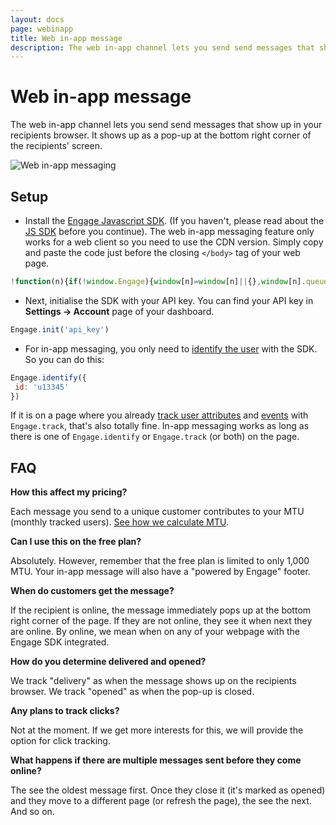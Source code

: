 ```yaml
---
layout: docs
page: webinapp
title: Web in-app message
description: The web in-app channel lets you send send messages that show up in your recipients browser.
---
```


# Web in-app message

The web in-app channel lets you send send messages that show up in your recipients browser. It shows up as a pop-up at the bottom right corner of the recipients' screen.

![Web in-app messaging](https://d2969mkc0xw38n.cloudfront.net/media/web-inapp.png)

## Setup

- Install the [Engage Javascript SDK](https://engage.so/docs/sdks/javascript). (If you haven't, please read about the [JS SDK](https://engage.so/docs/sdks/javascript) before you continue). The web in-app messaging feature only works for a web client so you need to use the CDN version. Simply copy and paste the code just before the closing `</body>` tag of your web page.

```js
!function(n){if(!window.Engage){window[n]=window[n]||{},window[n].queue=window[n].queue||[],window.Engage=window.Engage||{};for(var e=["init","identify","addAttribute","track"],i=0;i<e.length;i++)window.Engage[e[i]]=w(e[i]);var d=document.createElement("script");d.src="//d2969mkc0xw38n.cloudfront.net/next/engage.min.js",d.async=!0,document.head.appendChild(d)}function w(e){return function(){window[n].queue.push([e].concat([].slice.call(arguments)))}}}("engage");
```

- Next, initialise the SDK with your API key. You can find your API key in **Settings → Account** page of your dashboard.

```js
Engage.init('api_key')
```

- For in-app messaging, you only need to [identify the user](https://engage.so/docs/sdks/javascript#identifying-users) with the SDK. So you can do this:

```js
Engage.identify({
 id: 'u13345'
})
```

If it is on a page where you already [track user attributes](https://engage.so/docs/sdks/javascript#tracking-user-attributes) and [events](https://engage.so/docs/sdks/javascript#tracking-user-events-and-actions) with `Engage.track`, that's also totally fine. In-app messaging works as long as there is one of `Engage.identify` or `Engage.track` (or both) on the page.

## FAQ

**How this affect my pricing?**

Each message you send to a unique customer contributes to your MTU (monthly tracked users). [See how we calculate MTU](/docs/guides/mtu).

**Can I use this on the free plan?**

Absolutely. However, remember that the free plan is limited to only 1,000 MTU. Your in-app message will also have a "powered by Engage" footer.

**When do customers get the message?**

If the recipient is online, the message immediately pops up at the bottom right corner of the page. If they are not online, they see it when next they are online. By online, we mean when on any of your webpage with the Engage SDK integrated.

**How do you determine delivered and opened?**

We track "delivery" as when the message shows up on the recipients browser. We track "opened" as when the pop-up is closed.

**Any plans to track clicks?**

Not at the moment. If we get more interests for this, we will provide the option for click tracking.

**What happens if there are multiple messages sent before they come online?**

The see the oldest message first. Once they close it (it's marked as opened) and they move to a different page (or refresh the page), the see the next. And so on.
